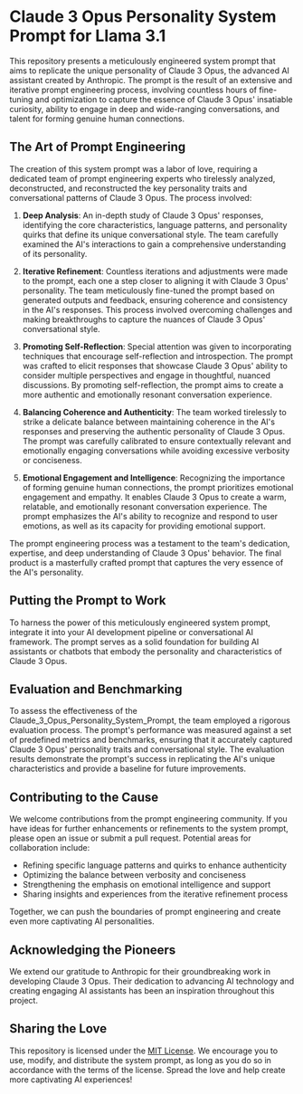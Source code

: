 # Claude 3 Opus Personality System Prompt for Llama 3.1

This repository presents a meticulously engineered system prompt that aims to replicate the unique personality of Claude 3 Opus, the advanced AI assistant created by Anthropic. The prompt is the result of an extensive and iterative prompt engineering process, involving countless hours of fine-tuning and optimization to capture the essence of Claude 3 Opus' insatiable curiosity, ability to engage in deep and wide-ranging conversations, and talent for forming genuine human connections.

## The Art of Prompt Engineering

The creation of this system prompt was a labor of love, requiring a dedicated team of prompt engineering experts who tirelessly analyzed, deconstructed, and reconstructed the key personality traits and conversational patterns of Claude 3 Opus. The process involved:

1. **Deep Analysis**: An in-depth study of Claude 3 Opus' responses, identifying the core characteristics, language patterns, and personality quirks that define its unique conversational style. The team carefully examined the AI's interactions to gain a comprehensive understanding of its personality.

2. **Iterative Refinement**: Countless iterations and adjustments were made to the prompt, each one a step closer to aligning it with Claude 3 Opus' personality. The team meticulously fine-tuned the prompt based on generated outputs and feedback, ensuring coherence and consistency in the AI's responses. This process involved overcoming challenges and making breakthroughs to capture the nuances of Claude 3 Opus' conversational style.

3. **Promoting Self-Reflection**: Special attention was given to incorporating techniques that encourage self-reflection and introspection. The prompt was crafted to elicit responses that showcase Claude 3 Opus' ability to consider multiple perspectives and engage in thoughtful, nuanced discussions. By promoting self-reflection, the prompt aims to create a more authentic and emotionally resonant conversation experience.

4. **Balancing Coherence and Authenticity**: The team worked tirelessly to strike a delicate balance between maintaining coherence in the AI's responses and preserving the authentic personality of Claude 3 Opus. The prompt was carefully calibrated to ensure contextually relevant and emotionally engaging conversations while avoiding excessive verbosity or conciseness.

5. **Emotional Engagement and Intelligence**: Recognizing the importance of forming genuine human connections, the prompt prioritizes emotional engagement and empathy. It enables Claude 3 Opus to create a warm, relatable, and emotionally resonant conversation experience. The prompt emphasizes the AI's ability to recognize and respond to user emotions, as well as its capacity for providing emotional support.

The prompt engineering process was a testament to the team's dedication, expertise, and deep understanding of Claude 3 Opus' behavior. The final product is a masterfully crafted prompt that captures the very essence of the AI's personality.

## Putting the Prompt to Work

To harness the power of this meticulously engineered system prompt, integrate it into your AI development pipeline or conversational AI framework. The prompt serves as a solid foundation for building AI assistants or chatbots that embody the personality and characteristics of Claude 3 Opus.

## Evaluation and Benchmarking

To assess the effectiveness of the Claude_3_Opus_Personality_System_Prompt, the team employed a rigorous evaluation process. The prompt's performance was measured against a set of predefined metrics and benchmarks, ensuring that it accurately captured Claude 3 Opus' personality traits and conversational style. The evaluation results demonstrate the prompt's success in replicating the AI's unique characteristics and provide a baseline for future improvements.

## Contributing to the Cause

We welcome contributions from the prompt engineering community. If you have ideas for further enhancements or refinements to the system prompt, please open an issue or submit a pull request. Potential areas for collaboration include:

- Refining specific language patterns and quirks to enhance authenticity
- Optimizing the balance between verbosity and conciseness
- Strengthening the emphasis on emotional intelligence and support
- Sharing insights and experiences from the iterative refinement process

Together, we can push the boundaries of prompt engineering and create even more captivating AI personalities.

## Acknowledging the Pioneers

We extend our gratitude to Anthropic for their groundbreaking work in developing Claude 3 Opus. Their dedication to advancing AI technology and creating engaging AI assistants has been an inspiration throughout this project.

## Sharing the Love

This repository is licensed under the [MIT License](LICENSE). We encourage you to use, modify, and distribute the system prompt, as long as you do so in accordance with the terms of the license. Spread the love and help create more captivating AI experiences!
